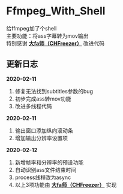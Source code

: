 # Ffmpeg_With_Shell

给ffmpeg加了个shell  
主要功能：将ass字幕转为mov输出  
特别感谢  [**大fa师（CHFreezer）**](https://github.com/0x3f3f3f3f") 改进代码  

## 更新日志  

**2020-02-11**  

1. 修复无法找到subtitles参数的bug  
2. 初步完成ass转mov功能  
3. 改进多线程代码  

**2020-02-11**

1. 输出窗口添加纵向滚动条  
2. 增加输出分辨率设置项  

**2020-02-12**

1. 新增帧率和分辨率的预设功能  
2. 自动识别ass文件结束时间  
3. process线程改为async  
4. 以上3项功能由 [**大fa师（CHFreezer）**](https://github.com/0x3f3f3f3f") 实现  
